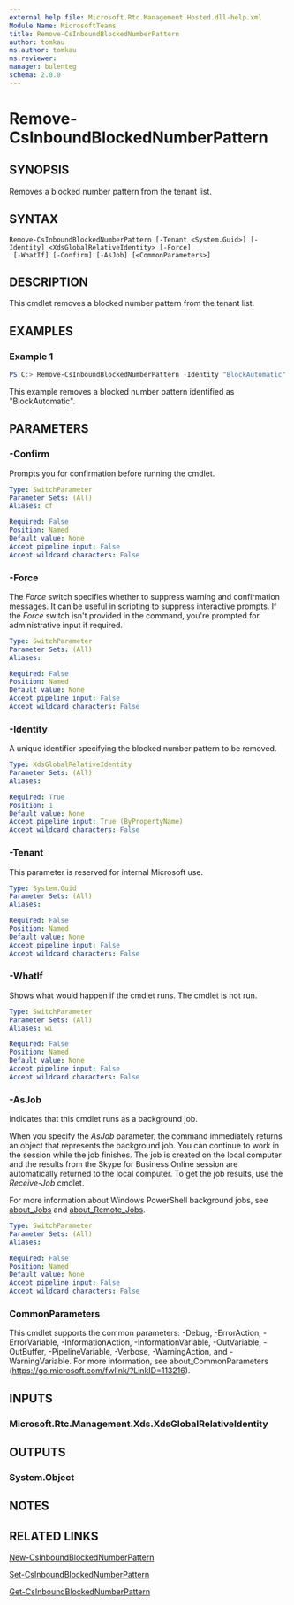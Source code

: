 ```yaml
---
external help file: Microsoft.Rtc.Management.Hosted.dll-help.xml 
Module Name: MicrosoftTeams 
title: Remove-CsInboundBlockedNumberPattern 
author: tomkau
ms.author: tomkau
ms.reviewer:
manager: bulenteg
schema: 2.0.0 
---
```


# Remove-CsInboundBlockedNumberPattern

## SYNOPSIS
Removes a blocked number pattern from the tenant list.

## SYNTAX

```
Remove-CsInboundBlockedNumberPattern [-Tenant <System.Guid>] [-Identity] <XdsGlobalRelativeIdentity> [-Force]
 [-WhatIf] [-Confirm] [-AsJob] [<CommonParameters>]
```

## DESCRIPTION
This cmdlet removes a blocked number pattern from the tenant list.

## EXAMPLES

### Example 1
```powershell
PS C:> Remove-CsInboundBlockedNumberPattern -Identity "BlockAutomatic"
```

This example removes a blocked number pattern identified as "BlockAutomatic".

## PARAMETERS

### -Confirm
Prompts you for confirmation before running the cmdlet.

```yaml
Type: SwitchParameter
Parameter Sets: (All)
Aliases: cf

Required: False
Position: Named
Default value: None
Accept pipeline input: False
Accept wildcard characters: False
```

### -Force
The *Force* switch specifies whether to suppress warning and confirmation messages. It can be useful in scripting to suppress interactive prompts. If the *Force* switch isn't provided in the command, you're prompted for administrative input if required.

```yaml
Type: SwitchParameter
Parameter Sets: (All)
Aliases:

Required: False
Position: Named
Default value: None
Accept pipeline input: False
Accept wildcard characters: False
```

### -Identity
A unique identifier specifying the blocked number pattern to be removed.

```yaml
Type: XdsGlobalRelativeIdentity
Parameter Sets: (All)
Aliases:

Required: True
Position: 1
Default value: None
Accept pipeline input: True (ByPropertyName)
Accept wildcard characters: False
```

### -Tenant
This parameter is reserved for internal Microsoft use.

```yaml
Type: System.Guid
Parameter Sets: (All)
Aliases:

Required: False
Position: Named
Default value: None
Accept pipeline input: False
Accept wildcard characters: False
```

### -WhatIf
Shows what would happen if the cmdlet runs.
The cmdlet is not run.

```yaml
Type: SwitchParameter
Parameter Sets: (All)
Aliases: wi

Required: False
Position: Named
Default value: None
Accept pipeline input: False
Accept wildcard characters: False
```

### -AsJob
Indicates that this cmdlet runs as a background job.

When you specify the *AsJob* parameter, the command immediately returns an object that represents the background job. You can continue to work in the session while the job finishes. The job is created on the local computer and the results from the Skype for Business Online session are automatically returned to the local computer. To get the job results, use the *Receive-Job* cmdlet.

For more information about Windows PowerShell background jobs, see [about_Jobs](https://docs.microsoft.com/en-us/powershell/module/microsoft.powershell.core/about/about_jobs?view=powershell-6) and [about_Remote_Jobs](https://docs.microsoft.com/en-us/powershell/module/microsoft.powershell.core/about/about_remote_jobs?view=powershell-6).

```yaml
Type: SwitchParameter
Parameter Sets: (All)
Aliases:

Required: False
Position: Named
Default value: None
Accept pipeline input: False
Accept wildcard characters: False
```

### CommonParameters
This cmdlet supports the common parameters: -Debug, -ErrorAction, -ErrorVariable, -InformationAction, -InformationVariable, -OutVariable, -OutBuffer, -PipelineVariable, -Verbose, -WarningAction, and -WarningVariable. For more information, see about_CommonParameters (https://go.microsoft.com/fwlink/?LinkID=113216).

## INPUTS

### Microsoft.Rtc.Management.Xds.XdsGlobalRelativeIdentity

## OUTPUTS

### System.Object
## NOTES

## RELATED LINKS

[New-CsInboundBlockedNumberPattern](New-CsInboundBlockedNumberPattern.md)

[Set-CsInboundBlockedNumberPattern](Set-CsInboundBlockedNumberPattern.md)

[Get-CsInboundBlockedNumberPattern](Get-CsInboundBlockedNumberPattern.md)
